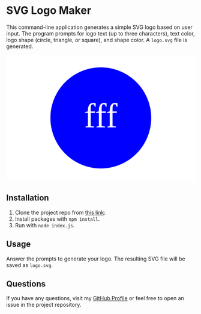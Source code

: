 # SVG Logo Maker

This command-line application generates a simple SVG logo based on user input. The program prompts for logo text (up to three characters), text color, logo shape (circle, triangle, or square), and shape color. A `logo.svg` file is generated.

![Logo Example](./Develop/logo.svg)

## Installation

1. Clone the project repo from [this link](https://github.com/sjf630/SVG-logo):
2. Install packages with `npm install`.
3. Run with `node index.js`.

## Usage

Answer the prompts to generate your logo. The resulting SVG file will be saved as `logo.svg`.

## Questions

If you have any questions, visit my [GitHub Profile](https://github.com/sjf630) or feel free to open an issue in the project repository.
